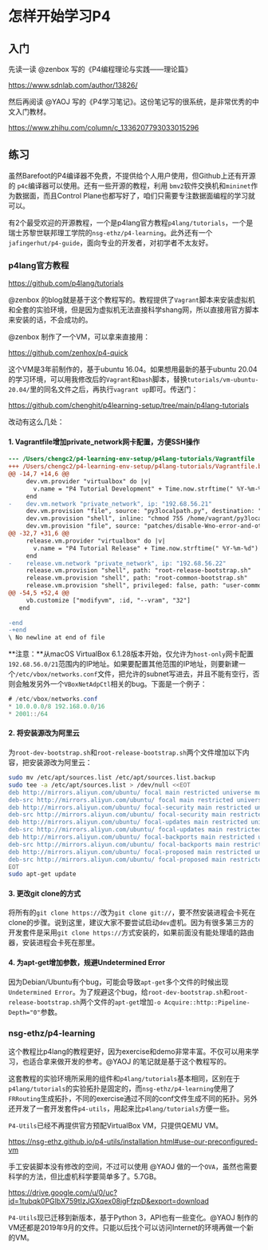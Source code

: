 # 怎样开始学习P4

## 入门

先读一读 @zenbox 写的《P4编程理论与实践——理论篇》

https://www.sdnlab.com/author/13826/

然后再阅读 @YAOJ 写的《P4学习笔记》。这份笔记写的很系统，是非常优秀的中文入门教材。

https://www.zhihu.com/column/c_1336207793033015296

## 练习

虽然Barefoot的P4编译器不免费，不提供给个人用户使用，但Github上还有开源的 `p4c`编译器可以使用。还有一些开源的教程，利用 `bmv2`软件交换机和`mininet`作为数据面，而且Control Plane也都写好了，咱们只需要专注数据面编程的学习就可以。

有2个最受欢迎的开源教程，一个是p4lang官方教程`p4lang/tutorials`，一个是瑞士苏黎世联邦理工学院的`nsg-ethz/p4-learning`。此外还有一个`jafingerhut/p4-guide`，面向专业的开发者，对初学者不太友好。

### p4lang官方教程

https://github.com/p4lang/tutorials

@zenbox 的blog就是基于这个教程写的。教程提供了`Vagrant`脚本来安装虚拟机和全套的实验环境，但是因为虚拟机无法直接科学shang网，所以直接用官方脚本来安装的话，不会成功的。

@zenbox 制作了一个VM，可以拿来直接用：

https://github.com/zenhox/p4-quick

这个VM是3年前制作的，基于ubuntu 16.04。如果想用最新的基于ubuntu 20.04的学习环境，可以用我修改后的`Vagrant`和`bash`脚本，替换`tutorials/vm-ubuntu-20.04/`里的同名文件之后，再执行`vagrant up`即可。传送门：

https://github.com/chenghit/p4learning-setup/tree/main/p4lang-tutorials

改动有这么几处：

#### 1. Vagrantfile增加private_network网卡配置，方便SSH操作

```diff
--- /Users/chengc2/p4-learning-env-setup/p4lang-tutorials/Vagrantfile	Sun Jan 30 12:42:59 2022
+++ /Users/chengc2/p4-learning-env-setup/p4lang-tutorials/Vagrantfile.backup.rb	Sun Jan 30 13:35:35 2022
@@ -14,7 +14,6 @@
     dev.vm.provider "virtualbox" do |v|
       v.name = "P4 Tutorial Development" + Time.now.strftime(" %Y-%m-%d")
     end
-    dev.vm.network "private_network", ip: "192.68.56.21"
     dev.vm.provision "file", source: "py3localpath.py", destination: "/home/vagrant/py3localpath.py"
     dev.vm.provision "shell", inline: "chmod 755 /home/vagrant/py3localpath.py"
     dev.vm.provision "file", source: "patches/disable-Wno-error-and-other-small-changes.diff", destination: "/home/vagrant/patches/disable-Wno-error-and-other-small-changes.diff"
@@ -32,7 +31,6 @@
     release.vm.provider "virtualbox" do |v|
       v.name = "P4 Tutorial Release" + Time.now.strftime(" %Y-%m-%d")
     end
-    release.vm.network "private_network", ip: "192.68.56.22"
     release.vm.provision "shell", path: "root-release-bootstrap.sh"
     release.vm.provision "shell", path: "root-common-bootstrap.sh"
     release.vm.provision "shell", privileged: false, path: "user-common-bootstrap.sh"
@@ -54,5 +52,4 @@
     vb.customize ["modifyvm", :id, "--vram", "32"]
   end
 
-end
-+end
\ No newline at end of file
```

**注意：**从macOS VirtualBox 6.1.28版本开始，仅允许为`host-only`网卡配置`192.68.56.0/21`范围内的IP地址。如果要配置其他范围的IP地址，则要新建一个`/etc/vbox/networks.conf`文件，把允许的subnet写进去，并且不能有空行，否则会触发另外一个`VBoxNetAdpCtl`相关的bug。下面是一个例子：

```java
# /etc/vbox/networks.conf
* 10.0.0.0/8 192.168.0.0/16
* 2001::/64
```

#### 2. 将安装源改为阿里云

为`root-dev-bootstrap.sh`和`root-release-bootstrap.sh`两个文件增加以下内容，把安装源改为阿里云：

```bash
sudo mv /etc/apt/sources.list /etc/apt/sources.list.backup
sudo tee -a /etc/apt/sources.list > /dev/null <<EOT
deb http://mirrors.aliyun.com/ubuntu/ focal main restricted universe multiverse
deb-src http://mirrors.aliyun.com/ubuntu/ focal main restricted universe multiverse
deb http://mirrors.aliyun.com/ubuntu/ focal-security main restricted universe multiverse
deb-src http://mirrors.aliyun.com/ubuntu/ focal-security main restricted universe multiverse
deb http://mirrors.aliyun.com/ubuntu/ focal-updates main restricted universe multiverse
deb-src http://mirrors.aliyun.com/ubuntu/ focal-updates main restricted universe multiverse
deb http://mirrors.aliyun.com/ubuntu/ focal-backports main restricted universe multiverse
deb-src http://mirrors.aliyun.com/ubuntu/ focal-backports main restricted universe multiverse
deb http://mirrors.aliyun.com/ubuntu/ focal-proposed main restricted universe multiverse
deb-src http://mirrors.aliyun.com/ubuntu/ focal-proposed main restricted universe multiverse
EOT
sudo apt-get update
```

#### 3. 更改git clone的方式

将所有的`git clone https://`改为`git clone git://`，要不然安装进程会卡死在clone的步骤。说到这里，建议大家不要尝试启动`dev`虚机。因为有很多第三方的开发套件是采用`git clone https://`方式安装的，如果前面没有能处理墙的路由器，安装进程会卡死在那里。

#### 4. 为apt-get增加参数，规避Undetermined Error

因为Debian/Ubuntu有个bug，可能会导致`apt-get`多个文件的时候出现`Undetermined Error`。为了规避这个bug，给`root-dev-bootstrap.sh`和`root-release-bootstrap.sh`两个文件的`apt-get`增加`-o Acquire::http::Pipeline-Depth="0"`参数。

### nsg-ethz/p4-learning

这个教程比p4lang的教程更好，因为exercise和demo非常丰富。不仅可以用来学习，也适合拿来做开发的参考。@YAOJ 的笔记就是基于这个教程写的。

这套教程的实验环境所采用的组件和`p4lang/tutorials`基本相同，区别在于`p4lang/tutorials`的实验拓扑是固定的，而`nsg-ethz/p4-learning`使用了`FRRouting`生成拓扑，不同的exercise通过不同的conf文件生成不同的拓扑。另外还开发了一套开发套件`p4-utils`，用起来比`p4lang/tutorials`方便一些。

`P4-Utils`已经不再提供官方预配VirtualBox VM，只提供QEMU VM。

https://nsg-ethz.github.io/p4-utils/installation.html#use-our-preconfigured-vm

手工安装脚本没有修改的空间，不过可以使用 @YAOJ 做的一个`OVA`，虽然也需要科学的方法，但比虚机科学要简单多了。5.7GB。

https://drive.google.com/u/0/uc?id=1tubqk0PGIbX759tIzJGXqex08igFfzpD&export=download

`P4-Utils`现已迁移到新版本，基于Python 3，API也有一些变化。@YAOJ 制作的VM还都是2019年9月的文件。只能以后找个可以访问Internet的环境再做一个新的VM。

